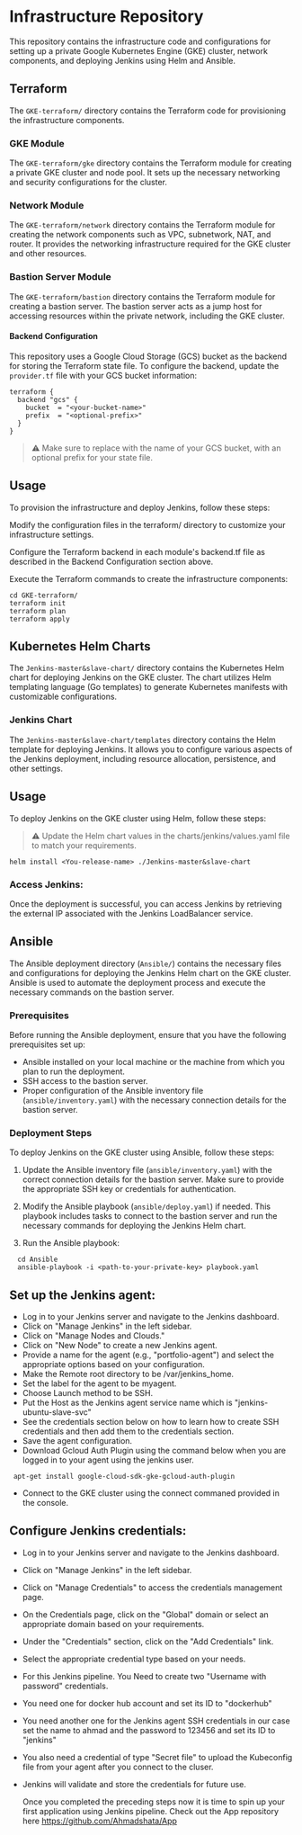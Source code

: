 # Infrastructure Repository

This repository contains the infrastructure code and configurations for setting up a private Google Kubernetes Engine (GKE) cluster, network components, and deploying Jenkins using Helm and Ansible.

## Terraform

The `GKE-terraform/` directory contains the Terraform code for provisioning the infrastructure components.

### GKE Module

The `GKE-terraform/gke` directory contains the Terraform module for creating a private GKE cluster and node pool. It sets up the necessary networking and security configurations for the cluster.

### Network Module

The `GKE-terraform/network` directory contains the Terraform module for creating the network components such as VPC, subnetwork, NAT, and router. It provides the networking infrastructure required for the GKE cluster and other resources.

### Bastion Server Module

The `GKE-terraform/bastion` directory contains the Terraform module for creating a bastion server. The bastion server acts as a jump host for accessing resources within the private network, including the GKE cluster.

#### Backend Configuration

This repository uses a Google Cloud Storage (GCS) bucket as the backend for storing the Terraform state file. To configure the backend, update the `provider.tf` file with your GCS bucket information:

```hcl
terraform {
  backend "gcs" {
    bucket  = "<your-bucket-name>"
    prefix  = "<optional-prefix>"
  }
}
```
> :warning: Make sure to replace <your-bucket-name> with the name of your GCS bucket, <optional-prefix> with an optional prefix for your state file.

## Usage
To provision the infrastructure and deploy Jenkins, follow these steps:

Modify the configuration files in the terraform/ directory to customize your infrastructure settings.

Configure the Terraform backend in each module's backend.tf file as described in the Backend Configuration section above.

Execute the Terraform commands to create the infrastructure components:
  ```hcl
cd GKE-terraform/
terraform init
terraform plan
terraform apply
  ```
## Kubernetes Helm Charts

The `Jenkins-master&slave-chart/` directory contains the Kubernetes Helm chart for deploying Jenkins on the GKE cluster. The chart utilizes Helm templating language (Go templates) to generate Kubernetes manifests with customizable configurations.

### Jenkins Chart

The `Jenkins-master&slave-chart/templates` directory contains the Helm template for deploying Jenkins. It allows you to configure various aspects of the Jenkins deployment, including resource allocation, persistence, and other settings.

## Usage
To deploy Jenkins on the GKE cluster using Helm, follow these steps:

> :warning: Update the Helm chart values in the charts/jenkins/values.yaml file to match your requirements.

```hcl
helm install <You-release-name> ./Jenkins-master&slave-chart
```
### Access Jenkins:

Once the deployment is successful, you can access Jenkins by retrieving the external IP associated with the Jenkins LoadBalancer service.
  
 ## Ansible

The Ansible deployment directory (`Ansible/`) contains the necessary files and configurations for deploying the Jenkins Helm chart on the GKE cluster. Ansible is used to automate the deployment process and execute the necessary commands on the bastion server.

### Prerequisites

Before running the Ansible deployment, ensure that you have the following prerequisites set up:

- Ansible installed on your local machine or the machine from which you plan to run the deployment.
- SSH access to the bastion server.
- Proper configuration of the Ansible inventory file (`ansible/inventory.yaml`) with the necessary connection details for the bastion server.

### Deployment Steps

To deploy Jenkins on the GKE cluster using Ansible, follow these steps:

1. Update the Ansible inventory file (`ansible/inventory.yaml`) with the correct connection details for the bastion server. Make sure to provide the appropriate SSH key or credentials for authentication.

2. Modify the Ansible playbook (`ansible/deploy.yaml`) if needed. This playbook includes tasks to connect to the bastion server and run the necessary commands for deploying the Jenkins Helm chart.

3. Run the Ansible playbook:

```shell
  cd Ansible
  ansible-playbook -i <path-to-your-private-key> playbook.yaml
```

## Set up the Jenkins agent:

- Log in to your Jenkins server and navigate to the Jenkins dashboard.
- Click on "Manage Jenkins" in the left sidebar.
- Click on "Manage Nodes and Clouds."
- Click on "New Node" to create a new Jenkins agent.
- Provide a name for the agent (e.g., "portfolio-agent") and select the appropriate options based on your configuration.
- Make the Remote root directory to be /var/jenkins_home.
- Set the label for the agent to be myagent.
- Choose Launch method to be SSH.
- Put the Host as the Jenkins agent service name which is "jenkins-ubuntu-slave-svc"
- See the credentials section below on how to learn how to create SSH credentials and then add them to the credentials section.
- Save the agent configuration.
- Download Gcloud Auth Plugin using the command below when you are logged in to your agent using the jenkins user.
  
```shell
 apt-get install google-cloud-sdk-gke-gcloud-auth-plugin
```
- Connect to the GKE cluster using the connect commaned provided in the console.

## Configure Jenkins credentials:

- Log in to your Jenkins server and navigate to the Jenkins dashboard.
- Click on "Manage Jenkins" in the left sidebar.
- Click on "Manage Credentials" to access the credentials management page.
- On the Credentials page, click on the "Global" domain or select an appropriate domain based on your requirements.
- Under the "Credentials" section, click on the "Add Credentials" link.
- Select the appropriate credential type based on your needs. 
- For this Jenkins pipeline. You Need to create two "Username with password" credentials.
- You need one for docker hub account and set its ID to "dockerhub"
- You need another one for the Jenkins agent SSH credentials in our case set the name to ahmad and the password to 123456 and set its ID to "jenkins"
- You also need a credential of type "Secret file" to upload the Kubeconfig file from your agent after you connect to the cluser.
- Jenkins will validate and store the credentials for future use.
  
  Once you completed the preceding steps now it is time to spin up your first application using Jenkins pipeline.
  Check out the App repository here https://github.com/Ahmadshata/App
  
  
